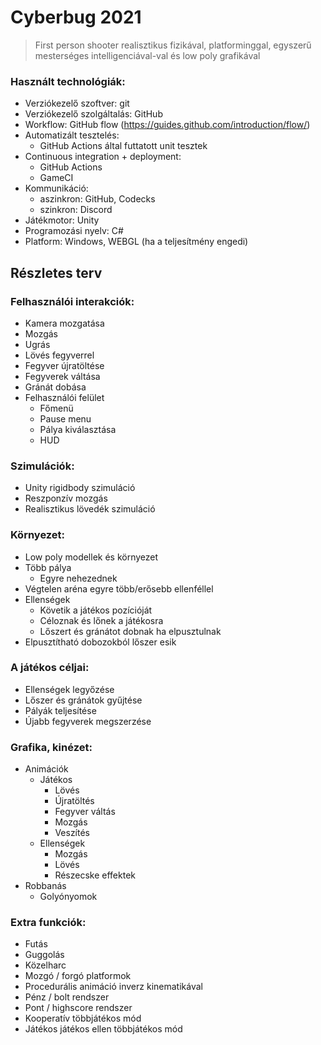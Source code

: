 # Cyberbug 2021
> First person shooter realisztikus fizikával, platforminggal, egyszerű mesterséges intelligenciával-val és low poly grafikával

### Használt technológiák:
 * Verziókezelő szoftver: git
 * Verziókezelő szolgáltalás: GitHub
 * Workflow: GitHub flow (https://guides.github.com/introduction/flow/)
 * Automatizált tesztelés:
   * GitHub Actions által futtatott unit tesztek
 * Continuous integration + deployment:
   * GitHub Actions
   * GameCI
 * Kommunikáció: 
   * aszinkron: GitHub, Codecks
   * szinkron: Discord
 * Játékmotor: Unity
 * Programozási nyelv: C#
 * Platform: Windows, WEBGL (ha a teljesítmény engedi)

## Részletes terv

### Felhasználói interakciók:
 * Kamera mozgatása
 * Mozgás
 * Ugrás
 * Lövés fegyverrel
 * Fegyver újratöltése
 * Fegyverek váltása
 * Gránát dobása
 * Felhasználói felület
   * Főmenü
   * Pause menu
   * Pálya kiválasztása
   * HUD

### Szimulációk:
 * Unity rigidbody szimuláció
 * Reszponzív mozgás
 * Realisztikus lövedék szimuláció

### Környezet:
 * Low poly modellek és környezet
 * Több pálya
   * Egyre nehezednek
 * Végtelen aréna egyre több/erősebb ellenféllel
 * Ellenségek
   * Követik a játékos pozícióját
   * Céloznak és lőnek a játékosra
   * Lőszert és gránátot dobnak ha elpusztulnak
 * Elpusztítható dobozokból lőszer esik

### A játékos céljai:
 * Ellenségek legyőzése
 * Lőszer és gránátok gyűjtése
 * Pályák teljesítése
 * Újabb fegyverek megszerzése

### Grafika, kinézet:
 * Animációk
   * Játékos
     * Lövés
     * Újratöltés
     * Fegyver váltás
     * Mozgás
     * Veszítés
   * Ellenségek
     * Mozgás
     * Lövés
     * Részecske effektek
 * Robbanás
   * Golyónyomok

### Extra funkciók:
 * Futás
 * Guggolás
 * Közelharc
 * Mozgó / forgó platformok
 * Procedurális animáció inverz kinematikával
 * Pénz / bolt rendszer
 * Pont / highscore rendszer
 * Kooperatív többjátékos mód
 * Játékos játékos ellen többjátékos mód
